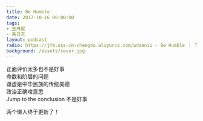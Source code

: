 ```yaml
---
title: Be Humble
date: 2017-10-16 00:00:00
tags:
- 王丹妮
- 高日天
layout: podcast
radio: https://jfm.oss-cn-chengdu.aliyuncs.com/wdannii - Be Humble ｜ The Jungle.mp3
background: /assets/cover.jpg
---
```


正面评价太多也不是好事  
命数和阶层的问题  
谦虚是中华民族的传统美德  
政治正确啥意思  
Jump to the conclusion 不是好事

两个懒人终于更新了！
